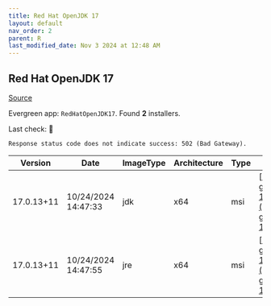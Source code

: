 ```yaml
---
title: Red Hat OpenJDK 17
layout: default
nav_order: 2
parent: R
last_modified_date: Nov 3 2024 at 12:48 AM
---
```


## Red Hat OpenJDK 17

[Source](https://developers.redhat.com/products/openjdk/overview)

Evergreen app: `RedHatOpenJDK17`. Found **2** installers.

Last check: 🔴
```
Response status code does not indicate success: 502 (Bad Gateway).
```

| Version    | Date                | ImageType | Architecture | Type | URI                                                                                                                                                                                                                                                                              |
| ---------- | ------------------- | --------- | ------------ | ---- | -------------------------------------------------------------------------------------------------------------------------------------------------------------------------------------------------------------------------------------------------------------------------------- |
| 17.0.13+11 | 10/24/2024 14:47:33 | jdk       | x64          | msi  | [https://developers.redhat.com/content-gateway/file/pub/openjdk/adoptium/October_2024/java-17-openjdk-17.0.13.0.11-1.win.jdk.x86_64.msi](https://developers.redhat.com/content-gateway/file/pub/openjdk/adoptium/October_2024/java-17-openjdk-17.0.13.0.11-1.win.jdk.x86_64.msi) |
| 17.0.13+11 | 10/24/2024 14:47:55 | jre       | x64          | msi  | [https://developers.redhat.com/content-gateway/file/pub/openjdk/adoptium/October_2024/java-17-openjdk-17.0.13.0.11-1.win.jre.x86_64.msi](https://developers.redhat.com/content-gateway/file/pub/openjdk/adoptium/October_2024/java-17-openjdk-17.0.13.0.11-1.win.jre.x86_64.msi) |

